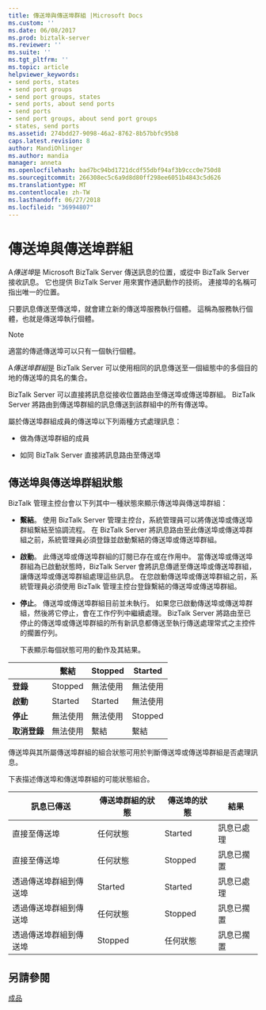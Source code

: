 ```yaml
---
title: 傳送埠與傳送埠群組 |Microsoft Docs
ms.custom: ''
ms.date: 06/08/2017
ms.prod: biztalk-server
ms.reviewer: ''
ms.suite: ''
ms.tgt_pltfrm: ''
ms.topic: article
helpviewer_keywords:
- send ports, states
- send port groups
- send port groups, states
- send ports, about send ports
- send ports
- send port groups, about send port groups
- states, send ports
ms.assetid: 274bdd27-9098-46a2-8762-8b57bbfc95b8
caps.latest.revision: 8
author: MandiOhlinger
ms.author: mandia
manager: anneta
ms.openlocfilehash: bad7bc94bd1721dcdf55dbf94af3b9ccc0e750d8
ms.sourcegitcommit: 266308ec5c6a9d8d80ff298ee6051b4843c5d626
ms.translationtype: MT
ms.contentlocale: zh-TW
ms.lasthandoff: 06/27/2018
ms.locfileid: "36994807"
---
```

# <a name="send-ports-and-send-port-groups"></a>傳送埠與傳送埠群組
A*傳送埠*是 Microsoft BizTalk Server 傳送訊息的位置，或從中 BizTalk Server 接收訊息。 它也提供 BizTalk Server 用來實作通訊動作的技術。 連接埠的名稱可指出唯一的位置。  
  
 只要訊息傳送至傳送埠，就會建立新的傳送埠服務執行個體。 這稱為服務執行個體，也就是傳送埠執行個體。  
  
> [!NOTE]
>  適當的傳遞傳送埠可以只有一個執行個體。  
  
 A*傳送埠群組*是 BizTalk Server 可以使用相同的訊息傳送至一個組態中的多個目的地的傳送埠的具名的集合。  
  
 BizTalk Server 可以直接將訊息從接收位置路由至傳送埠或傳送埠群組。 BizTalk Server 將路由到傳送埠群組的訊息傳送到該群組中的所有傳送埠。  
  
 屬於傳送埠群組成員的傳送埠以下列兩種方式處理訊息：  
  
-   做為傳送埠群組的成員  
  
-   如同 BizTalk Server 直接將訊息路由至傳送埠  
  
## <a name="send-port-and-send-port-group-states"></a>傳送埠與傳送埠群組狀態  
 BizTalk 管理主控台會以下列其中一種狀態來顯示傳送埠與傳送埠群組：  
  
- **繫結**。 使用 BizTalk Server 管理主控台，系統管理員可以將傳送埠或傳送埠群組繫結至協調流程。 在 BizTalk Server 將訊息路由至此傳送埠或傳送埠群組之前，系統管理員必須登錄並啟動繫結的傳送埠或傳送埠群組。  
  
- **啟動**。 此傳送埠或傳送埠群組的訂閱已存在或在作用中。 當傳送埠或傳送埠群組為已啟動狀態時，BizTalk Server 會將訊息傳遞至傳送埠或傳送埠群組，讓傳送埠或傳送埠群組處理這些訊息。 在您啟動傳送埠或傳送埠群組之前，系統管理員必須使用 BizTalk 管理主控台登錄繫結的傳送埠或傳送埠群組。  
  
- **停止**。 傳送埠或傳送埠群組目前並未執行。 如果您已啟動傳送埠或傳送埠群組，然後將它停止，會在工作佇列中繼續處理。 BizTalk Server 將路由至已停止的傳送埠或傳送埠群組的所有新訊息都傳送至執行傳送處理常式之主控件的擱置佇列。  
  
  下表顯示每個狀態可用的動作及其結果。  
  
||繫結|Stopped|Started|  
|------|-----------|-------------|-------------|  
|**登錄**|Stopped|無法使用|無法使用|  
|**啟動**|Started|Started|無法使用|  
|**停止**|無法使用|無法使用|Stopped|  
|**取消登錄**|無法使用|繫結|繫結|  
  
 傳送埠與其所屬傳送埠群組的組合狀態可用於判斷傳送埠或傳送埠群組是否處理訊息。  
  
 下表描述傳送埠和傳送埠群組的可能狀態組合。  
  
|訊息已傳送|傳送埠群組的狀態|傳送埠的狀態|結果|  
|------------------|------------------------------|------------------------|-------------|  
|直接至傳送埠|任何狀態|Started|訊息已處理|  
|直接至傳送埠|任何狀態|Stopped|訊息已擱置|  
|透過傳送埠群組到傳送埠|Started|Started|訊息已處理|  
|透過傳送埠群組到傳送埠|任何狀態|Stopped|訊息已擱置|  
|透過傳送埠群組到傳送埠|Stopped|任何狀態|訊息已擱置|  
  
## <a name="see-also"></a>另請參閱  
 [成品](../core/artifacts.md)